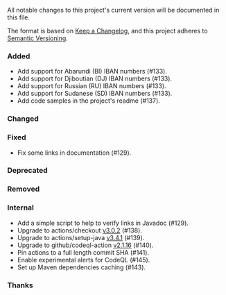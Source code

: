 All notable changes to this project's current version will be documented in this file.

The format is based on [Keep a Changelog](https://keepachangelog.com/en/1.0.0/), and this project adheres
to [Semantic Versioning](https://semver.org/spec/v2.0.0.html).

### Added

- Add support for Abarundi (BI) IBAN numbers (#133).
- Add support for Djiboutian (DJ) IBAN numbers (#133).
- Add support for Russian (RU) IBAN numbers (#133).
- Add support for Sudanese (SD) IBAN numbers (#133).
- Add code samples in the project's readme (#137).

### Changed

### Fixed

- Fix some links in documentation (#129).

### Deprecated

### Removed

### Internal

- Add a simple script to help to verify links in Javadoc (#129).
- Upgrade to actions/checkout [v3.0.2](https://github.com/actions/checkout/releases/tag/v3.0.2) (#138).
- Upgrade to actions/setup-java [v3.4.1](https://github.com/actions/setup-java/releases/tag/v3.4.1) (#139).
- Upgrade to github/codeql-action [v2.1.16](https://github.com/github/codeql-action/releases/tag/v2.1.16) (#140).
- Pin actions to a full length commit SHA (#141).
- Enable experimental alerts for CodeQL (#145).
- Set up Maven dependencies caching (#143).

### Thanks
